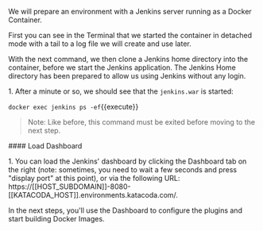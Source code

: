 We will prepare an environment with a Jenkins server running as a Docker Container.

First you can see in the Terminal that we started the container in detached mode with a tail to a log file we will create and use later.

With the next command, we then clone a Jenkins home directory into the container, before we start the Jenkins application. The Jenkins Home directory has been prepared to allow us using Jenkins without any login.

1\. After a minute or so, we should see that the `jenkins.war` is started:

`docker exec jenkins ps -ef`{{execute}}

>Note: Like before, this command must be exited before moving to the next step.

#### Load Dashboard

1\. You can load the Jenkins' dashboard by clicking the Dashboard tab on the right (note: sometimes, you need to wait a few seconds and press "display port" at this point), or via the following URL: https://[[HOST_SUBDOMAIN]]-8080-[[KATACODA_HOST]].environments.katacoda.com/.

In the next steps, you'll use the Dashboard to configure the plugins and start building Docker Images.
